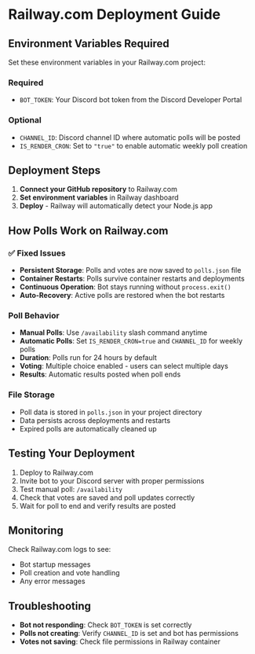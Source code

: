 # Railway.com Deployment Guide

## Environment Variables Required

Set these environment variables in your Railway.com project:

### Required
- `BOT_TOKEN`: Your Discord bot token from the Discord Developer Portal

### Optional
- `CHANNEL_ID`: Discord channel ID where automatic polls will be posted
- `IS_RENDER_CRON`: Set to `"true"` to enable automatic weekly poll creation

## Deployment Steps

1. **Connect your GitHub repository** to Railway.com
2. **Set environment variables** in Railway dashboard
3. **Deploy** - Railway will automatically detect your Node.js app

## How Polls Work on Railway.com

### ✅ Fixed Issues
- **Persistent Storage**: Polls and votes are now saved to `polls.json` file
- **Container Restarts**: Polls survive container restarts and deployments
- **Continuous Operation**: Bot stays running without `process.exit()`
- **Auto-Recovery**: Active polls are restored when the bot restarts

### Poll Behavior
- **Manual Polls**: Use `/availability` slash command anytime
- **Automatic Polls**: Set `IS_RENDER_CRON=true` and `CHANNEL_ID` for weekly polls
- **Duration**: Polls run for 24 hours by default
- **Voting**: Multiple choice enabled - users can select multiple days
- **Results**: Automatic results posted when poll ends

### File Storage
- Poll data is stored in `polls.json` in your project directory
- Data persists across deployments and restarts
- Expired polls are automatically cleaned up

## Testing Your Deployment

1. Deploy to Railway.com
2. Invite bot to your Discord server with proper permissions
3. Test manual poll: `/availability`
4. Check that votes are saved and poll updates correctly
5. Wait for poll to end and verify results are posted

## Monitoring

Check Railway.com logs to see:
- Bot startup messages
- Poll creation and vote handling
- Any error messages

## Troubleshooting

- **Bot not responding**: Check `BOT_TOKEN` is set correctly
- **Polls not creating**: Verify `CHANNEL_ID` is set and bot has permissions
- **Votes not saving**: Check file permissions in Railway container
